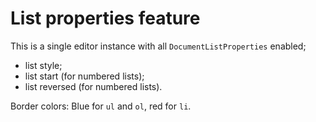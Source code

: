 # List properties feature

This is a single editor instance with all `DocumentListProperties` enabled;
* list style;
* list start (for numbered lists);
* list reversed (for numbered lists).

Border colors: Blue for `ul` and `ol`, red for `li`.
